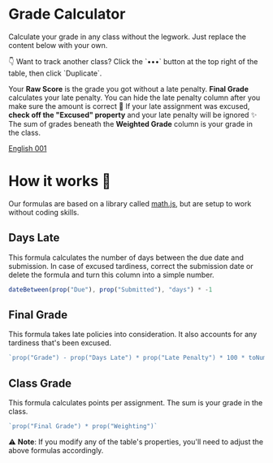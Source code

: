 # Grade Calculator

Calculate your grade in any class without the legwork. Just replace the content below with your own.

<aside>
👇 Want to track another class? Click the `•••` button at the top right of the table, then click `Duplicate`.

Your **Raw Score** is the grade you got without a late penalty. **Final Grade** calculates your late penalty.
You can hide the late penalty column after you make sure the amount is correct 🔮
If your late assignment was excused, **check off the "Excused" property** and your late penalty will be ignored ✨
The sum of grades beneath the **Weighted Grade** column is your grade in the class.

</aside>

[English 001](Grade%20Calculator%20fd86863b07a6470395b18406101ee750/English%20001%200de235152d844607b249b5b08010e9b5.csv)

# How it works 🔎

Our formulas are based on a library called [math.js](https://mathjs.org/), but are setup to work without coding skills.

## **Days Late**

This formula calculates the number of days between the due date and submission.
In case of excused tardiness, correct the submission date or delete the formula and turn this column into a simple number.

```jsx
dateBetween(prop("Due"), prop("Submitted"), "days") * -1
```

## **Final Grade**

This formula takes late policies into consideration. It also accounts for any tardiness that's been excused.

```jsx
`prop("Grade") - prop("Days Late") * prop("Late Penalty") * 100 * toNumber(not prop("Excused"))`
```

## **Class Grade**

This formula calculates points per assignment. The sum is your grade in the class.

```jsx
`prop("Final Grade") * prop("Weighting")`
```

⚠ **Note**: If you modify any of the table's properties, you'll need to adjust the above formulas accordingly.